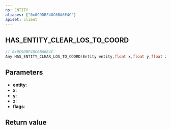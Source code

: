 ```yaml
---
ns: ENTITY
aliases: ["0x0C9DBF48C6BA6E4C"]
apiset: client
---
```

## HAS_ENTITY_CLEAR_LOS_TO_COORD

```c
// 0x0C9DBF48C6BA6E4C
Any HAS_ENTITY_CLEAR_LOS_TO_COORD(Entity entity,float x,float y,float z,int flags);
```


## Parameters
* **entity**:
* **x**:
* **y**:
* **z**:
* **flags**:

## Return value